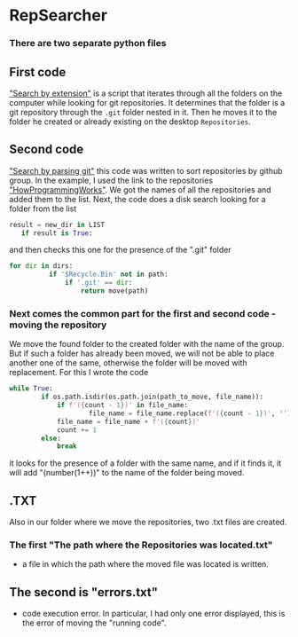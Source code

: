 # RepSearcher

### There are two separate python files

## First code
["Search by extension"](https://github.com/denshynk/RepSearcher/blob/master/Search_by_extension.py) is a script that iterates through all the folders on the computer while looking for git repositories.
It determines that the folder is a git repository 
through the `.git` folder nested in it. Then he moves it to the folder he created or already existing on the desktop `Repositories`. 

## Second code
["Search by parsing git"](https://github.com/denshynk/RepSearcher/blob/master/Search_by_extension.py)
 this code was written to sort repositories by github group. In the example, I used the link to the repositories ["HowProgrammingWorks"](https://github.com/orgs/HowProgrammingWorks/repositories). We got the names of all the repositories and added them to the list. Next, the code does a disk search looking for a folder from the list
 ```python
result = new_dir in LIST
    if result is True:
```
 and  then checks this one for the presence of the ".git" folder
  ```python
 for dir in dirs:
            if '$Recycle.Bin' not in path:
                if '.git' == dir:
                    return move(path)
```

### Next comes the common part for the first and second code - moving the repository

We move the found folder to the created folder with the name of the group. But if such a folder has already been moved, we will not be able to place another one of the same, otherwise the folder will be 
moved with replacement. For this I wrote the code
```python
while True:
        if os.path.isdir(os.path.join(path_to_move, file_name)):
            if f'({count - 1})' in file_name:
                    file_name = file_name.replace(f'({count - 1})', '')     
            file_name = file_name + f'({count})'
            count += 1
        else:
            break
```
it looks for the presence of a folder with the same name, and if it finds it, it will add "(number(1++))" to the name of the folder being moved.
## .TXT
Also in our folder where we move the repositories, two .txt files are created. 

### The first "The path where the Repositories was located.txt"  
-  a file in which the path where the moved file was located is written.

## The second is "errors.txt" 
- code execution error. In particular, I had only one error displayed, this is the error of moving the "running code".
